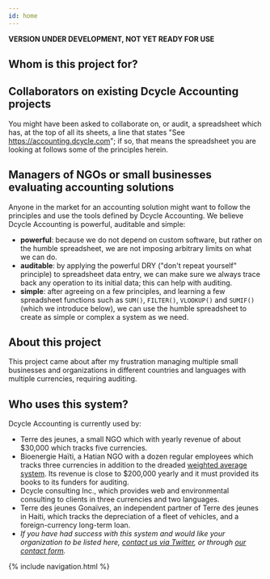 ```yaml
---
id: home
---
```

<!-- The site title shows up automatically when hosted on GitHub pages -->

**VERSION UNDER DEVELOPMENT, NOT YET READY FOR USE**

Whom is this project for?
-----

## Collaborators on existing Dcycle Accounting projects

You might have been asked to collaborate on, or audit, a spreadsheet which has, at the top of all its sheets, a line that states "See https://accounting.dcycle.com"; if so, that means the spreadsheet you are looking at follows some of the principles herein.

## Managers of NGOs or small businesses evaluating accounting solutions

Anyone in the market for an accounting solution might want to follow the principles and use the tools defined by Dcycle Accounting. We believe Dcycle Accounting is powerful, auditable and simple:

* **powerful**: because we do not depend on custom software, but rather on the humble spreadsheet, we are not imposing arbitrary limits on what we can do.
* **auditable**: by applying the powerful DRY ("don't repeat yourself" principle) to spreadsheet data entry, we can make sure we always trace back any operation to its initial data; this can help with auditing.
* **simple**: after agreeing on a few principles, and learning a few spreadsheet functions such as `SUM()`, `FILTER()`, `VLOOKUP()` and `SUMIF()` (which we introduce below), we can use the humble spreadsheet to create as simple or complex a system as we need.

About this project
-----

This project came about after my frustration managing multiple small businesses and organizations in different countries and languages with multiple currencies, requiring auditing.

Who uses this system?
-----

Dcycle Accounting is currently used by:

* Terre des jeunes, a small NGO which with yearly revenue of about $30,000 which tracks five currencies.
* Bioenergie Haïti, a Hatian NGO with a dozen regular employees which tracks three currencies in addition to the dreaded [weighted average system](https://blog.dcycle.com/blog/2020-05-12/weighted/). Its revenue is close to $200,000 yearly and it must provided its books to its funders for auditing.
* Dcycle consulting Inc., which provides web and environmental consulting to clients in three currencies and two languages.
* Terre des jeunes Gonaïves, an independent partner of Terre des jeunes in Haiti, which tracks the depreciation of a fleet of vehicles, and a foreign-currency long-term loan.
* _If you have had success with this system and would like your organization to be listed here, [contact us via Twitter](https://twitter.com/dcycleproject), or through [our contact form](https://blog.dcycle.com/contact/)._

{% include navigation.html %}
